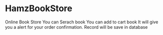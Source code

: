 # HamzBookStore
Online Book Store 
You can Serach book 
You can add to cart book 
It will give you a alert for your order confirmation.
Record will be save in database
